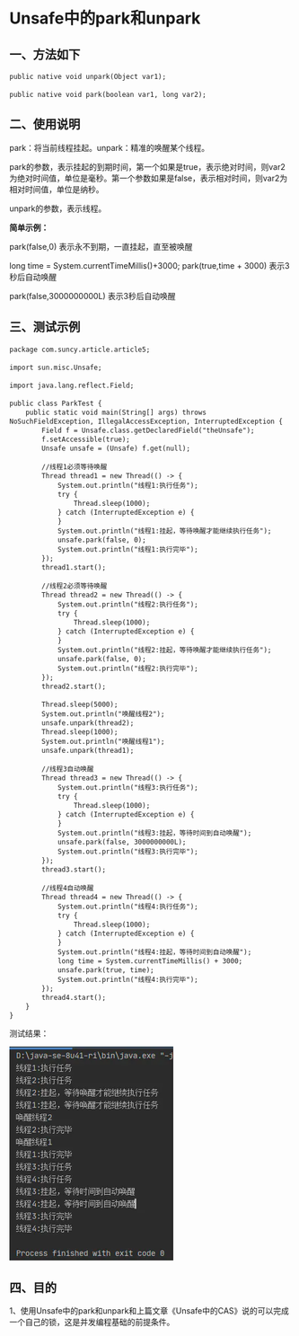 # Unsafe中的park和unpark

## 一、方法如下

```
public native void unpark(Object var1);

public native void park(boolean var1, long var2);
```

## 二、使用说明

park：将当前线程挂起。unpark：精准的唤醒某个线程。

park的参数，表示挂起的到期时间，第一个如果是true，表示绝对时间，则var2为绝对时间值，单位是毫秒。第一个参数如果是false，表示相对时间，则var2为相对时间值，单位是纳秒。

unpark的参数，表示线程。

**简单示例：**

park(false,0) 表示永不到期，一直挂起，直至被唤醒

long time = System.currentTimeMillis()+3000; park(true,time + 3000) 表示3秒后自动唤醒

park(false,3000000000L) 表示3秒后自动唤醒

## 三、测试示例

```
package com.suncy.article.article5;

import sun.misc.Unsafe;

import java.lang.reflect.Field;

public class ParkTest {
    public static void main(String[] args) throws NoSuchFieldException, IllegalAccessException, InterruptedException {
        Field f = Unsafe.class.getDeclaredField("theUnsafe");
        f.setAccessible(true);
        Unsafe unsafe = (Unsafe) f.get(null);

        //线程1必须等待唤醒
        Thread thread1 = new Thread(() -> {
            System.out.println("线程1:执行任务");
            try {
                Thread.sleep(1000);
            } catch (InterruptedException e) {
            }
            System.out.println("线程1:挂起，等待唤醒才能继续执行任务");
            unsafe.park(false, 0);
            System.out.println("线程1:执行完毕");
        });
        thread1.start();

        //线程2必须等待唤醒
        Thread thread2 = new Thread(() -> {
            System.out.println("线程2:执行任务");
            try {
                Thread.sleep(1000);
            } catch (InterruptedException e) {
            }
            System.out.println("线程2:挂起，等待唤醒才能继续执行任务");
            unsafe.park(false, 0);
            System.out.println("线程2:执行完毕");
        });
        thread2.start();

        Thread.sleep(5000);
        System.out.println("唤醒线程2");
        unsafe.unpark(thread2);
        Thread.sleep(1000);
        System.out.println("唤醒线程1");
        unsafe.unpark(thread1);

        //线程3自动唤醒
        Thread thread3 = new Thread(() -> {
            System.out.println("线程3:执行任务");
            try {
                Thread.sleep(1000);
            } catch (InterruptedException e) {
            }
            System.out.println("线程3:挂起，等待时间到自动唤醒");
            unsafe.park(false, 3000000000L);
            System.out.println("线程3:执行完毕");
        });
        thread3.start();

        //线程4自动唤醒
        Thread thread4 = new Thread(() -> {
            System.out.println("线程4:执行任务");
            try {
                Thread.sleep(1000);
            } catch (InterruptedException e) {
            }
            System.out.println("线程4:挂起，等待时间到自动唤醒");
            long time = System.currentTimeMillis() + 3000;
            unsafe.park(true, time);
            System.out.println("线程4:执行完毕");
        });
        thread4.start();
    }
}
```

测试结果：&#x20;

![测试结果](<../.gitbook/assets/image (28).png>)

## 四、目的

1、使用Unsafe中的park和unpark和上篇文章《Unsafe中的CAS》说的可以完成一个自己的锁，这是并发编程基础的前提条件。
